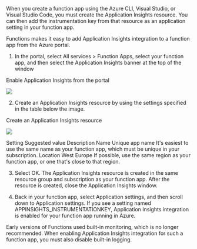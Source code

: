 When you create a function app using the Azure CLI, Visual Studio, or Visual Studio Code, you must create the Application Insights resource. You can then add the instrumentation key from that resource as an application setting in your function app.

Functions makes it easy to add Application Insights integration to a function app from the Azure portal.



1. In the portal, select All services > Function Apps, select your function app, and then select the Application Insights banner at the top of the window

Enable Application Insights from the portal

![](https://github.com/fenago/katacoda-scenarios/raw/master/azure-functions/azure-functions-monitoring/steps/4/1.JPG)

2. Create an Application Insights resource by using the settings specified in the table below the image.

Create an Application Insights resource

![](https://github.com/fenago/katacoda-scenarios/raw/master/azure-functions/azure-functions-monitoring/steps/4/2.JPG)

Setting	Suggested value	Description
Name	Unique app name	It's easiest to use the same name as your function app, which must be unique in your subscription.
Location	West Europe	If possible, use the same region as your function app, or one that's close to that region.

3. Select OK. The Application Insights resource is created in the same resource group and subscription as your function app. After the resource is created, close the Application Insights window.

4. Back in your function app, select Application settings, and then scroll down to Application settings. If you see a setting named APPINSIGHTS_INSTRUMENTATIONKEY, Application Insights integration is enabled for your function app running in Azure.

Early versions of Functions used built-in monitoring, which is no longer recommended. When enabling Application Insights integration for such a function app, you must also disable built-in logging.
